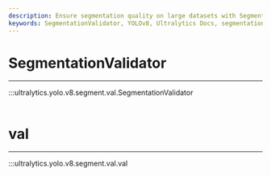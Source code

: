 ```yaml
---
description: Ensure segmentation quality on large datasets with SegmentationValidator. Review and visualize results with ease. Learn more at Ultralytics Docs.
keywords: SegmentationValidator, YOLOv8, Ultralytics Docs, segmentation model, validation
---
```


# SegmentationValidator
---
:::ultralytics.yolo.v8.segment.val.SegmentationValidator
<br><br>

# val
---
:::ultralytics.yolo.v8.segment.val.val
<br><br>
